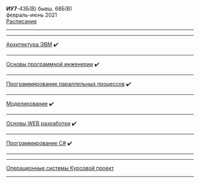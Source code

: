 **ИУ7**-43Б(В) бывш. 68Б(В) \
февраль-июнь 2021 \
[Расписание](https://www.isot.bmstu.ru/a0x/documents/2edu/shedules/2020-2021/iu7-48-58-68-78-88-b-2021-1.pdf) 
____________________________________
____________________________________
[Архитектура ЭВМ](https://github.com/dKosarevsky/iu7/blob/master/6sem/computer_architecture.md) :heavy_check_mark:
____________________________________
[Основы программной инженерии](https://github.com/dKosarevsky/iu7/blob/master/6sem/software_engineering_fundamentals.md) :heavy_check_mark:
____________________________________
[Программирование параллельных процессов](https://github.com/dKosarevsky/iu7/blob/master/6sem/parallel_process_programming.md) :heavy_check_mark:
____________________________________
[Моделирование](https://github.com/dKosarevsky/iu7/blob/master/6sem/modeling.md) :heavy_check_mark:
____________________________________
[Основы WEB разработки](https://github.com/dKosarevsky/iu7/blob/master/6sem/web.md) :heavy_check_mark:
____________________________________
[Программирование C#](https://github.com/dKosarevsky/iu7/blob/master/6sem/programming.md) :heavy_check_mark:
____________________________________
____________________________________
[Операционные системы Курсовой проект](https://github.com/dKosarevsky/iu7/blob/master/6sem/os_kp.md)
____________________________________
